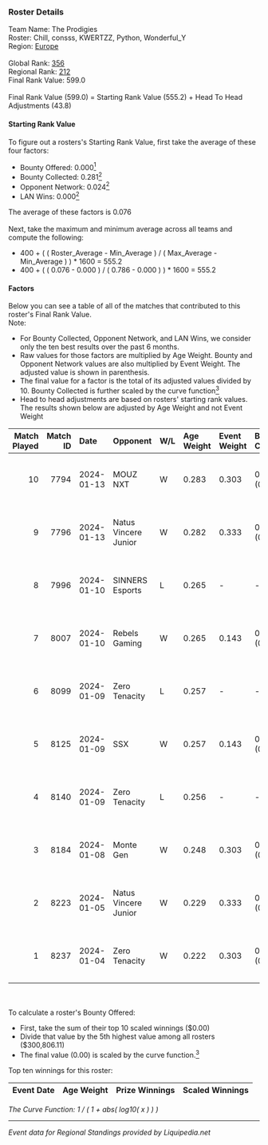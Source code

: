 ### Roster Details<br />
Team Name: The Prodigies<br />
Roster: Chill, consss, KWERTZZ, Python, Wonderful_Y<br />
Region: [Europe]( ../standings_europe.md)<br />
<br />
Global Rank: [356](../standings_global.md)<br />
Regional Rank: [212]( ../standings_europe.md)<br />
Final Rank Value:  599.0<br />
<br />
Final Rank Value (599.0) = Starting Rank Value (555.2) + Head To Head Adjustments (43.8)<br />

#### Starting Rank Value<br />
To figure out a rosters's Starting Rank Value, first take the average of these four factors:<br />
- Bounty Offered: 0.000[<sup>1</sup>](#table2)
- Bounty Collected: 0.281[<sup>2</sup>](#table1)
- Opponent Network: 0.024[<sup>2</sup>](#table1)
- LAN Wins: 0.000[<sup>2</sup>](#table1)

The average of these factors is 0.076<br />
<br />
Next, take the maximum and minimum average across all teams and compute the following:<br />
- 400 + ( ( Roster_Average - Min_Average ) / ( Max_Average - Min_Average ) ) * 1600 = 555.2
- 400 + ( ( 0.076 - 0.000 ) / ( 0.786 - 0.000 ) ) * 1600 = 555.2


#### Factors<br />
Below you can see a table of all of the matches that contributed to this roster's Final Rank Value.<br />
Note:<br />

- For Bounty Collected, Opponent Network, and LAN Wins, we consider only the ten best results over the past 6 months.
- Raw values for those factors are multiplied by Age Weight. Bounty and Opponent Network values are also multiplied by Event Weight. The adjusted value is shown in parenthesis.
- The final value for a factor is the total of its adjusted values divided by 10. Bounty Collected is further scaled by the curve function[<sup>3</sup>](#curveFunction)
- Head to head adjustments are based on rosters' starting rank values. The results shown below are adjusted by Age Weight and not Event Weight
<span id="table1"></span><br />


| Match Played | Match ID | Date       | Opponent             | W/L | Age Weight | Event Weight | Bounty Collected | Opponent Network | LAN Wins  | H2H Adj. | Roster                                      |
| -: | -: | :- | :- | :- | :- | :- | :- | :- | :- | -: | :- |
|           10 |     7794 | 2024-01-13 | MOUZ NXT             | W   | 0.283      | 0.303        | 0.157 (0.013)    | 0.950 (0.082)    | 0 (0.000) |     8.46 | Chill, consss, KWERTZZ, Python, Wonderful_Y |
|            9 |     7796 | 2024-01-13 | Natus Vincere Junior | W   | 0.282      | 0.333        | 0.010 (0.001)    | 0.290 (0.027)    | 0 (0.000) |     6.76 | Chill, consss, KWERTZZ, Python, Wonderful_Y |
|            8 |     7996 | 2024-01-10 | SINNERS Esports      | L   | 0.265      | -            | -                | -                | -         |    -0.74 | Chill, consss, KWERTZZ, Python, Wonderful_Y |
|            7 |     8007 | 2024-01-10 | Rebels Gaming        | W   | 0.265      | 0.143        | 0.062 (0.002)    | 0.418 (0.016)    | 0 (0.000) |     7.96 | Chill, consss, KWERTZZ, Python, Wonderful_Y |
|            6 |     8099 | 2024-01-09 | Zero Tenacity        | L   | 0.257      | -            | -                | -                | -         |    -0.43 | Chill, consss, KWERTZZ, Python, Wonderful_Y |
|            5 |     8125 | 2024-01-09 | SSX                  | W   | 0.257      | 0.143        | 0.000 (0.000)    | 0.000 (0.000)    | 0 (0.000) |     3.92 | Chill, consss, KWERTZZ, Python, Wonderful_Y |
|            4 |     8140 | 2024-01-09 | Zero Tenacity        | L   | 0.256      | -            | -                | -                | -         |    -0.42 | Chill, consss, KWERTZZ, Python, Wonderful_Y |
|            3 |     8184 | 2024-01-08 | Monte Gen            | W   | 0.248      | 0.303        | 0.007 (0.000)    | 0.301 (0.023)    | 0 (0.000) |     5.97 | Chill, consss, KWERTZZ, Python, Wonderful_Y |
|            2 |     8223 | 2024-01-05 | Natus Vincere Junior | W   | 0.229      | 0.333        | 0.010 (0.001)    | 0.290 (0.022)    | 0 (0.000) |     5.64 | Chill, consss, KWERTZZ, Python, Wonderful_Y |
|            1 |     8237 | 2024-01-04 | Zero Tenacity        | W   | 0.222      | 0.303        | 0.147 (0.010)    | 1.000 (0.067)    | 0 (0.000) |     6.65 | Chill, consss, KWERTZZ, Python, Wonderful_Y |

<br />
<span id="table2"></span><br />
To calculate a roster's Bounty Offered:<br />

- First, take the sum of their top 10 scaled winnings ($0.00)
- Divide that value by the 5th highest value among all rosters ($300,806.11)
- The final value (0.00) is scaled by the curve function.[<sup>3</sup>](#curveFunction)

Top ten winnings for this roster:<br />

| Event Date | Age Weight | Prize Winnings | Scaled Winnings |
| :- | -: | :- | :- |


<span id="curveFunction"></span>_The Curve Function: 1 / ( 1 + abs( log10( x ) ) )_<br />

---
_Event data for Regional Standings provided by Liquipedia.net_<br />
